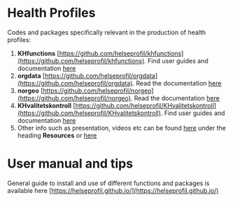 # Health Profiles

Codes and packages specifically relevant in the production of health profiles:

1. **KHfunctions** [https://github.com/helseprofil/khfunctions](https://github.com/helseprofil/khfunctions). Find user guides and documentation [here](https://helseprofil.github.io/faq-khfunctions.html)
2. **orgdata** [https://github.com/helseprofil/orgdata](https://github.com/helseprofil/orgdata). Read the documentation [here](https://helseprofil.github.io/orgdata/)
3. **norgeo** [https://github.com/helseprofil/norgeo](https://github.com/helseprofil/norgeo). Read the documentation [here](https://helseprofil.github.io/norgeo/)
4. **KHvalitetskontroll** [https://github.com/helseprofil/KHvalitetskontroll](https://github.com/helseprofil/KHvalitetskontroll). Find user guides and documentation [here](https://helseprofil.github.io/faq-khvalitetskontroll.html)
5. Other info such as presentation, videos etc can be found [here](https://helseprofil.github.io/orgdata/#resources) under the heading **Resources** or [here](https://bit.ly/ybk-git)

# User manual and tips
General guide to install and use of different functions and packages is available here [https://helseprofil.github.io/](https://helseprofil.github.io/)
